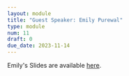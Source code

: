 ```yaml
---
layout: module
title: "Guest Speaker: Emily Purewal"
type: module
num: 11
draft: 0
due_date: 2023-11-14
---
```


Emily's Slides are available <a href="/fall2023/assets/readings/ProductDesignMicrosoftUNCA.pdf" target="_blank">here</a>.